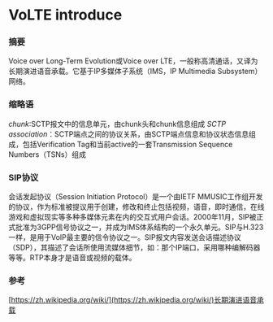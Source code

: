 # VoLTE introduce

### 摘要

Voice over Long-Term Evolution或Voice over LTE，一般称高清通话，又译为长期演进语音承载。它基于IP多媒体子系统（IMS，IP Multimedia Subsystem）网络。

### 缩略语

_chunk_:SCTP报文中的信息单元，由chunk头和chunk信息组成 _SCTP association_：SCTP端点之间的协议关系，由SCTP端点信息和协议状态信息组成，包括Verification Tag和当前active的一套Transmission Sequence Numbers（TSNs）组成

### SIP协议

会话发起协议（Session Initiation Protocol）是一个由IETF MMUSIC工作组开发的协议，作为标准被提议用于创建，修改和终止包括视频，语音，即时通信，在线游戏和虚拟现实等多种多媒体元素在内的交互式用户会话。2000年11月，SIP被正式批准为3GPP信号协议之一，并成为IMS体系结构的一个永久单元。SIP与H.323一样，是用于VoIP最主要的信令协议之一。SIP报文内容发送会话描述协议（SDP），其描述了会话所使用流媒体细节，如：那个IP端口，采用哪种编解码器等等。RTP本身才是语音或视频的载体。

### 参考

[https://zh.wikipedia.org/wiki/](https://zh.wikipedia.org/wiki/)长期演进语音承载
